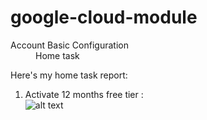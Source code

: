 # google-cloud-module


<dl>
  <dt>Account Basic Configuration</dt>
  <dd>Home task</dd>
</dl>


Here's my home task report:

1) Activate 12 months free tier : <br>
![alt text](https://github.com/MNT-Lab/google-cloud-module/blob/kbaravoy/Day%201/img/free-account.png "Activate tier")

<!-- Reference-style:
![alt text][logo]

[logo]: https://github.com/adam-p/markdown-here/raw/master/src/common/images/icon48.png "Logo Title Text 2" -->
